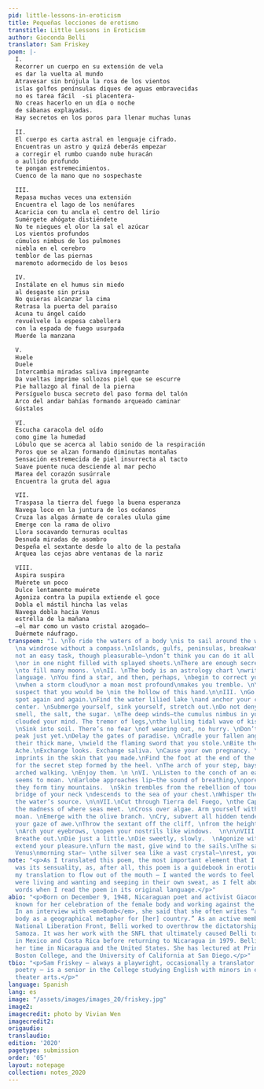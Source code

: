 ```yaml
---
pid: little-lessons-in-eroticism
title: Pequeñas lecciones de erotismo
transtitle: Little Lessons in Eroticism
author: Gioconda Belli
translator: Sam Friskey
poem: |-
  I.
  Recorrer un cuerpo en su extensión de vela
  es dar la vuelta al mundo
  Atravesar sin brújula la rosa de los vientos
  islas golfos penínsulas diques de aguas embravecidas
  no es tarea fácil  -si placentera-
  No creas hacerlo en un día o noche
  de sábanas explayadas.
  Hay secretos en los poros para llenar muchas lunas

  II.
  El cuerpo es carta astral en lenguaje cifrado.
  Encuentras un astro y quizá deberás empezar
  a corregir el rumbo cuando nube huracán
  o aullido profundo
  te pongan estremecimientos.
  Cuenco de la mano que no sospechaste

  III.
  Repasa muchas veces una extensión
  Encuentra el lago de los nenúfares
  Acaricia con tu ancla el centro del lirio
  Sumérgete ahógate distiéndete
  No te niegues el olor la sal el azúcar
  Los vientos profundos
  cúmulos nimbus de los pulmones
  niebla en el cerebro
  temblor de las piernas
  maremoto adormecido de los besos

  IV.
  Instálate en el humus sin miedo
  al desgaste sin prisa
  No quieras alcanzar la cima
  Retrasa la puerta del paraíso
  Acuna tu ángel caído
  revuélvele la espesa cabellera
  con la espada de fuego usurpada
  Muerde la manzana

  V.
  Huele
  Duele
  Intercambia miradas saliva impregnante
  Da vueltas imprime sollozos piel que se escurre
  Pie hallazgo al final de la pierna
  Persíguelo busca secreto del paso forma del talón
  Arco del andar bahías formando arqueado caminar
  Gústalos

  VI.
  Escucha caracola del oído
  como gime la humedad
  Lóbulo que se acerca al labio sonido de la respiración
  Poros que se alzan formando diminutas montañas
  Sensación estremecida de piel insurrecta al tacto
  Suave puente nuca desciende al mar pecho
  Marea del corazón susúrrale
  Encuentra la gruta del agua

  VII.
  Traspasa la tierra del fuego la buena esperanza
  Navega loco en la juntura de los océanos
  Cruza las algas ármate de corales ulula gime
  Emerge con la rama de olivo
  Llora socavando ternuras ocultas
  Desnuda miradas de asombro
  Despeña el sextante desde lo alto de la pestaña
  Arquea las cejas abre ventanas de la nariz

  VIII.
  Aspira suspira
  Muérete un poco
  Dulce lentamente muérete
  Agoniza contra la pupila extiende el goce
  Dobla el mástil hincha las velas
  Navega dobla hacia Venus
  estrella de la mañana
  —el mar como un vasto cristal azogado—
  Duérmete náufrago.
transpoem: "I. \nTo ride the waters of a body \nis to sail around the world, navigating
  \na windrose without a compass.\nIslands, gulfs, peninsulas, breakwaters— \nit’s
  not an easy task, though pleasurable—\ndon’t think you can do it all in one day
  \nor in one night filled with splayed sheets.\nThere are enough secrets in our pores
  \nto fill many moons. \n\nII. \nThe body is an astrology chart \nwritten in an encrypted
  language. \nYou find a star, and then, perhaps, \nbegin to correct your course,
  \nwhen a storm cloud\nor a moan most profound\nmakes you tremble. \nYou did not
  suspect that you would be \nin the hollow of this hand.\n\nIII. \nGo over a certain
  spot again and again.\nFind the water lilied lake \nand anchor your caress in its
  center. \nSubmerge yourself, sink yourself, stretch out.\nDo not deny yourself the
  smell, the salt, the sugar. \nThe deep winds—the cumulus nimbus in your lungs—\nhave
  clouded your mind. The tremor of legs,\nthe lulling tidal wave of kisses.\n\nIV.
  \nSink into soil. There’s no fear \nof wearing out, no hurry. \nDon’t reach the
  peak just yet.\nDelay the gates of paradise. \nCradle your fallen angel.\nTousle
  their thick mane, \nwield the flaming sword that you stole.\nBite the apple.\n\n\nV.\nInhale.
  Ache.\nExchange looks. Exchange saliva. \nCause your own pregnancy. \nCircle the
  imprints in the skin that you made.\nFind the foot at the end of the leg.\nSearch
  for the secret step formed by the heel. \nThe arch of your step, bays formed by
  arched walking. \nEnjoy them. \n \nVI. \nListen to the conch of an ear,\nhow wetness
  seems to moan. \nEarlobe approaches lip—the sound of breathing,\npores rising as
  they form tiny mountains.  \nSkin trembles from the rebellion of touch, \nas the
  bridge of your neck \ndescends to the sea of your chest.\nWhisper the heart’s tide.\nFind
  the water’s source. \n\nVII.\nCut through Tierra del Fuego, \nthe Cape of Good Hope.\nNavigate
  the madness of where seas meet. \nCross over algae. Arm yourself with corals. Howl,
  moan. \nEmerge with the olive branch. \nCry, subvert all hidden tenderness. \nUndress
  your gaze of awe.\nThrow the sextant off the cliff, \nfrom the height of your eyelashes.
  \nArch your eyebrows, \nopen your nostrils like windows.  \n\n\nVIII.\nBreathe in.
  Breathe out.\nDie just a little.\nDie sweetly, slowly.  \nAgonize with your eyes,
  extend your pleasure.\nTurn the mast, give wind to the sails.\nThe sail bends towards
  Venus\nmorning star— \nthe silver sea like a vast crystal—\nrest, you castaway. "
note: "<p>As I translated this poem, the most important element that I wanted to maintain
  was its sensuality, as, after all, this poem is a guidebook in eroticism. I wanted
  my translation to flow out of the mouth — I wanted the words to feel like they themselves
  were living and wanting and seeping in their own sweat, as I felt about Belli’s
  words when I read the poem in its original language.</p>"
abio: "<p>Born on December 9, 1948, Nicaraguan poet and activist Giaconda Belli is
  known for her celebration of the female body and working against the “cult of machismo.”
  In an interview with <em>Bomb</em>, she said that she often writes “about [her]
  body as a geographical metaphor for [her] country.” As an active member of the Sandinista
  National Liberation Front, Belli worked to overthrow the dictatorship of Anastasio
  Samoza. It was her work with the SNFL that ultimately caused Belli to live in exile
  in Mexico and Costa Rica before returning to Nicaragua in 1979. Belli now spends
  her time in Nicaragua and the United States. She has lectured at Princeton, Columbia,
  Boston College, and the University of California at San Diego.</p>"
tbio: "<p>Sam Friskey — always a playwright, occasionally a translator of Spanish
  poetry — is a senior in the College studying English with minors in economics and
  theater arts.</p>"
language: Spanish
lang: es
image: "/assets/images/images_20/friskey.jpg"
image2: 
imagecredit: photo by Vivian Wen
imagecredit2: 
origaudio: 
translaudio: 
edition: '2020'
pagetype: submission
order: '05'
layout: notepage
collection: notes_2020
---
```

